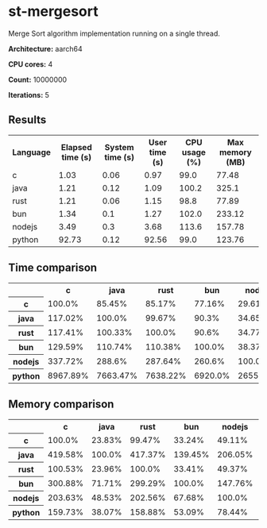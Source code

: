 # st-mergesort

Merge Sort algorithm implementation running on a single thread.

**Architecture:** aarch64

**CPU cores:** 4

**Count:** 10000000

**Iterations:** 5

## Results

<table>
  <tr>
    <th>Language</th>
    <th>Elapsed time (s)</th>
    <th>System time (s)</th>
    <th>User time (s)</th>
    <th>CPU usage (%)</th>
    <th>Max memory (MB)</th>
  </tr>
  <tr>
    <td>c</td>
    <td>1.03</td>
    <td>0.06</td>
    <td>0.97</td>
    <td>99.0</td>
    <td>77.48</td>
  </tr>
  <tr>
    <td>java</td>
    <td>1.21</td>
    <td>0.12</td>
    <td>1.09</td>
    <td>100.2</td>
    <td>325.1</td>
  </tr>
  <tr>
    <td>rust</td>
    <td>1.21</td>
    <td>0.06</td>
    <td>1.15</td>
    <td>98.8</td>
    <td>77.89</td>
  </tr>
  <tr>
    <td>bun</td>
    <td>1.34</td>
    <td>0.1</td>
    <td>1.27</td>
    <td>102.0</td>
    <td>233.12</td>
  </tr>
  <tr>
    <td>nodejs</td>
    <td>3.49</td>
    <td>0.3</td>
    <td>3.68</td>
    <td>113.6</td>
    <td>157.78</td>
  </tr>
  <tr>
    <td>python</td>
    <td>92.73</td>
    <td>0.12</td>
    <td>92.56</td>
    <td>99.0</td>
    <td>123.76</td>
  </tr>
</table>

## Time comparison

<table>
  <tr>
    <th></th>
    <th>c</th>
    <th>java</th>
    <th>rust</th>
    <th>bun</th>
    <th>nodejs</th>
    <th>python</th>
  </tr>
  <tr>
    <th>c</th>
    <td>100.0%</td>
    <td>85.45%</td>
    <td>85.17%</td>
    <td>77.16%</td>
    <td>29.61%</td>
    <td>1.12%</td>
  </tr>
  <tr>
    <th>java</th>
    <td>117.02%</td>
    <td>100.0%</td>
    <td>99.67%</td>
    <td>90.3%</td>
    <td>34.65%</td>
    <td>1.3%</td>
  </tr>
  <tr>
    <th>rust</th>
    <td>117.41%</td>
    <td>100.33%</td>
    <td>100.0%</td>
    <td>90.6%</td>
    <td>34.77%</td>
    <td>1.31%</td>
  </tr>
  <tr>
    <th>bun</th>
    <td>129.59%</td>
    <td>110.74%</td>
    <td>110.38%</td>
    <td>100.0%</td>
    <td>38.37%</td>
    <td>1.45%</td>
  </tr>
  <tr>
    <th>nodejs</th>
    <td>337.72%</td>
    <td>288.6%</td>
    <td>287.64%</td>
    <td>260.6%</td>
    <td>100.0%</td>
    <td>3.77%</td>
  </tr>
  <tr>
    <th>python</th>
    <td>8967.89%</td>
    <td>7663.47%</td>
    <td>7638.22%</td>
    <td>6920.0%</td>
    <td>2655.44%</td>
    <td>100.0%</td>
  </tr>
</table>

## Memory comparison

<table>
  <tr>
    <th></th>
    <th>c</th>
    <th>java</th>
    <th>rust</th>
    <th>bun</th>
    <th>nodejs</th>
    <th>python</th>
  </tr>
  <tr>
    <th>c</th>
    <td>100.0%</td>
    <td>23.83%</td>
    <td>99.47%</td>
    <td>33.24%</td>
    <td>49.11%</td>
    <td>62.61%</td>
  </tr>
  <tr>
    <th>java</th>
    <td>419.58%</td>
    <td>100.0%</td>
    <td>417.37%</td>
    <td>139.45%</td>
    <td>206.05%</td>
    <td>262.69%</td>
  </tr>
  <tr>
    <th>rust</th>
    <td>100.53%</td>
    <td>23.96%</td>
    <td>100.0%</td>
    <td>33.41%</td>
    <td>49.37%</td>
    <td>62.94%</td>
  </tr>
  <tr>
    <th>bun</th>
    <td>300.88%</td>
    <td>71.71%</td>
    <td>299.29%</td>
    <td>100.0%</td>
    <td>147.76%</td>
    <td>188.37%</td>
  </tr>
  <tr>
    <th>nodejs</th>
    <td>203.63%</td>
    <td>48.53%</td>
    <td>202.56%</td>
    <td>67.68%</td>
    <td>100.0%</td>
    <td>127.49%</td>
  </tr>
  <tr>
    <th>python</th>
    <td>159.73%</td>
    <td>38.07%</td>
    <td>158.88%</td>
    <td>53.09%</td>
    <td>78.44%</td>
    <td>100.0%</td>
  </tr>
</table>
